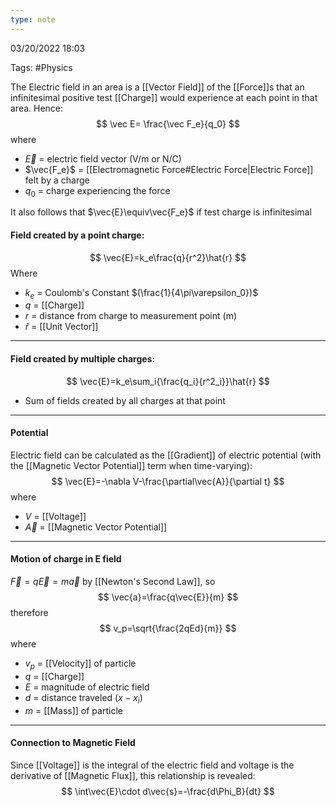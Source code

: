 ```yaml
---
type: note
---
```

03/20/2022 18:03

Tags: #Physics 

The Electric field in an area is a [[Vector Field]] of the [[Force]]s that an infinitesimal positive test [[Charge]] would experience at each point in that area. Hence:
$$
\vec E= \frac{\vec F_e}{q_0}
$$
where
- $\vec{E}$ = electric field vector (V/m or N/C)
- $\vec{F_e}$ = [[Electromagnetic Force#Electric Force|Electric Force]] felt by a charge
- $q_0$ = charge experiencing the force

It also follows that $\vec{E}\equiv\vec{F_e}$ if test charge is infinitesimal


#### Field created by a point charge:
$$
\vec{E}=k_e\frac{q}{r^2}\hat{r}
$$
Where 
- $k_e$ = Coulomb's Constant $(\frac{1}{4\pi\varepsilon_0})$ 
- $q$ = [[Charge]]
- $r$ = distance from charge to measurement point (m)
- $\hat{r}$ = [[Unit Vector]]

---

#### Field created by multiple charges:
$$
\vec{E}=k_e\sum_i{\frac{q_i}{r^2_i}}\hat{r}
$$
- Sum of fields created by all charges at that point

---

#### Potential
Electric field can be calculated as the [[Gradient]] of electric potential (with the [[Magnetic Vector Potential]] term when time-varying):
$$
\vec{E}=-\nabla V-\frac{\partial\vec{A}}{\partial t}
$$
where
- $V$ = [[Voltage]]
- $\vec{A}$ = [[Magnetic Vector Potential]]

---

#### Motion of charge in E field
$\vec{F}=q\vec{E}=m\vec{a}$ by [[Newton's Second Law]], so
$$
\vec{a}=\frac{q\vec{E}}{m}
$$
therefore
$$
v_p=\sqrt{\frac{2qEd}{m}}
$$
where
- $v_p$ = [[Velocity]] of particle
- $q$ = [[Charge]]
- $E$ = magnitude of electric field
- $d$ = distance traveled ($x-x_i$)
- $m$ = [[Mass]] of particle

---

#### Connection to Magnetic Field
Since [[Voltage]] is the integral of the electric field and voltage is the derivative of [[Magnetic Flux]], this relationship is revealed:
$$
\int\vec{E}\cdot d\vec{s}=-\frac{d\Phi_B}{dt}
$$

